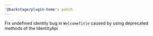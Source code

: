 ```yaml
---
'@backstage/plugin-home': patch
---
```


Fix undefined identity bug in `WelcomeTitle` caused by using deprecated methods of the IdentityApi
